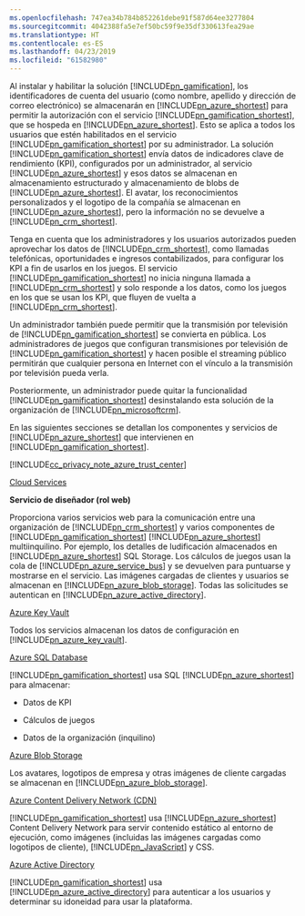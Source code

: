 ```yaml
---
ms.openlocfilehash: 747ea34b784b852261debe91f587d64ee3277804
ms.sourcegitcommit: 4042388fa5e7ef50bc59f9e35df330613fea29ae
ms.translationtype: HT
ms.contentlocale: es-ES
ms.lasthandoff: 04/23/2019
ms.locfileid: "61582980"
---
```

Al instalar y habilitar la solución [!INCLUDE[pn_gamification](pn-gamification.md)], los identificadores de cuenta del usuario (como nombre, apellido y dirección de correo electrónico) se almacenarán en [!INCLUDE[pn_azure_shortest](pn-azure-shortest.md)] para permitir la autorización con el servicio [!INCLUDE[pn_gamification_shortest](pn-gamification-shortest.md)], que se hospeda en [!INCLUDE[pn_azure_shortest](pn-azure-shortest.md)]. Esto se aplica a todos los usuarios que estén habilitados en el servicio [!INCLUDE[pn_gamification_shortest](pn-gamification-shortest.md)] por su administrador. La solución [!INCLUDE[pn_gamification_shortest](pn-gamification-shortest.md)] envía datos de indicadores clave de rendimiento (KPI), configurados por un administrador, al servicio [!INCLUDE[pn_azure_shortest](pn-azure-shortest.md)] y esos datos se almacenan en almacenamiento estructurado y almacenamiento de blobs de [!INCLUDE[pn_azure_shortest](pn-azure-shortest.md)].  El avatar, los reconocimientos personalizados y el logotipo de la compañía se almacenan en [!INCLUDE[pn_azure_shortest](pn-azure-shortest.md)], pero la información no se devuelve a [!INCLUDE[pn_crm_shortest](pn-crm-shortest.md)].  
  
Tenga en cuenta que los administradores y los usuarios autorizados pueden aprovechar los datos de [!INCLUDE[pn_crm_shortest](pn-crm-shortest.md)], como llamadas telefónicas, oportunidades e ingresos contabilizados, para configurar los KPI a fin de usarlos en los juegos. El servicio [!INCLUDE[pn_gamification_shortest](pn-gamification-shortest.md)] no inicia ninguna llamada a [!INCLUDE[pn_crm_shortest](pn-crm-shortest.md)] y solo responde a los datos, como los juegos en los que se usan los KPI, que fluyen de vuelta a [!INCLUDE[pn_crm_shortest](pn-crm-shortest.md)].  
  
Un administrador también puede permitir que la transmisión por televisión de [!INCLUDE[pn_gamification_shortest](pn-gamification-shortest.md)] se convierta en pública. Los administradores de juegos que configuran transmisiones por televisión de [!INCLUDE[pn_gamification_shortest](pn-gamification-shortest.md)] y hacen posible el streaming público permitirán que cualquier persona en Internet con el vínculo a la transmisión por televisión pueda verla.  
  
Posteriormente, un administrador puede quitar la funcionalidad [!INCLUDE[pn_gamification_shortest](pn-gamification-shortest.md)] desinstalando esta solución de la organización de [!INCLUDE[pn_microsoftcrm](pn-microsoftcrm.md)].  
  
En las siguientes secciones se detallan los componentes y servicios de [!INCLUDE[pn_azure_shortest](pn-azure-shortest.md)] que intervienen en [!INCLUDE[pn_gamification_shortest](pn-gamification-shortest.md)].  
  
[!INCLUDE[cc_privacy_note_azure_trust_center](cc-privacy-note-azure-trust-center.md)]  
  
[Cloud Services](https://azure.microsoft.com/services/cloud-services/)  
  
 **Servicio de diseñador (rol web)**  
  
Proporciona varios servicios web para la comunicación entre una organización de [!INCLUDE[pn_crm_shortest](pn-crm-shortest.md)] y varios componentes de [!INCLUDE[pn_gamification_shortest](pn-gamification-shortest.md)] [!INCLUDE[pn_azure_shortest](pn-azure-shortest.md)] multiinquilino. Por ejemplo, los detalles de ludificación almacenados en [!INCLUDE[pn_azure_shortest](pn-azure-shortest.md)] SQL Storage.  Los cálculos de juegos usan la cola de [!INCLUDE[pn_azure_service_bus](pn-azure-service-bus.md)] y se devuelven para puntuarse y mostrarse en el servicio.  Las imágenes cargadas de clientes y usuarios se almacenan en [!INCLUDE[pn_azure_blob_storage](pn-azure-blob-storage.md)]. Todas las solicitudes se autentican en [!INCLUDE[pn_azure_active_directory](pn-azure-active-directory.md)].  
  
[Azure Key Vault](https://azure.microsoft.com/services/key-vault/)  
  
Todos los servicios almacenan los datos de configuración en [!INCLUDE[pn_azure_key_vault](pn-azure-key-vault.md)].  
  
[Azure SQL Database](https://azure.microsoft.com/services/sql-database/)  
  
[!INCLUDE[pn_gamification_shortest](pn-gamification-shortest.md)] usa SQL [!INCLUDE[pn_azure_shortest](pn-azure-shortest.md)] para almacenar:  
  
- Datos de KPI  
  
- Cálculos de juegos  
  
- Datos de la organización (inquilino)  
  
[Azure Blob Storage](https://azure.microsoft.com/services/storage/)  
  
Los avatares, logotipos de empresa y otras imágenes de cliente cargadas se almacenan en [!INCLUDE[pn_azure_blob_storage](pn-azure-blob-storage.md)].  
  
[Azure Content Delivery Network (CDN)](https://azure.microsoft.com/services/cdn/)  
  
[!INCLUDE[pn_gamification_shortest](pn-gamification-shortest.md)] usa [!INCLUDE[pn_azure_shortest](pn-azure-shortest.md)] Content Delivery Network para servir contenido estático al entorno de ejecución, como imágenes (incluidas las imágenes cargadas como logotipos de cliente), [!INCLUDE[pn_JavaScript](pn-javascript.md)] y CSS.  
  
[Azure Active Directory](https://azure.microsoft.com/services/active-directory/)  
  
[!INCLUDE[pn_gamification_shortest](pn-gamification-shortest.md)] usa [!INCLUDE[pn_azure_active_directory](pn-azure-active-directory.md)] para autenticar a los usuarios y determinar su idoneidad para usar la plataforma.